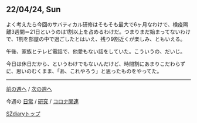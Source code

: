 ## 22/04/24, Sun

よく考えたら今回のサバティカル研修はそもそも最大で6ヶ月なわけで、検疫隔離3週間＝21日というのは1割以上を占めるわけだ。つまりまだ始まってないわけで、1割を部屋の中で過ごしたとはいえ、残り9割近くが楽しみ、ともいえる。

午後、家族とテレビ電話で、他愛もない話をしていた。こういうの、だいじ。

今日は休日だから、というわけでもないんだけど、時間割にあまりこだわらずに、思いのむくまま、「あ、これやろう」と思ったものをやってた。


***

[前の週へ](2204-4.md) /
[次の週へ](2205-1.md)

今週の
[日常](../diary/2204-5.md) /
[研究](../research/2204-5.md) /
[コロナ関連](../covid19/2204-5.md)

[SZdiaryトップ](../../README.md)
